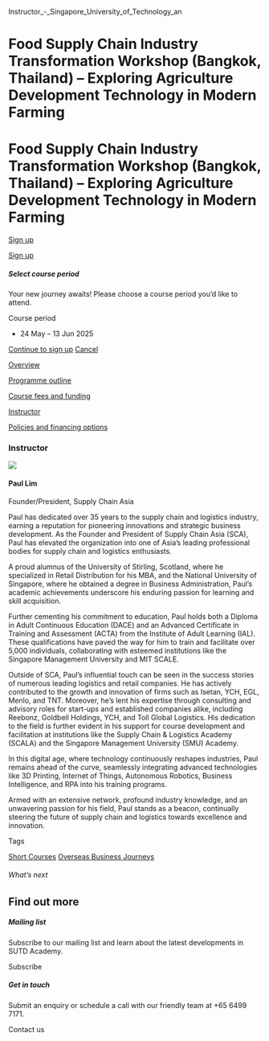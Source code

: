 Instructor_-_Singapore_University_of_Technology_an



Food Supply Chain Industry Transformation Workshop (Bangkok, Thailand) – Exploring Agriculture Development Technology in Modern Farming
=======================================================================================================================================

Food Supply Chain Industry Transformation Workshop (Bangkok, Thailand) – Exploring Agriculture Development Technology in Modern Farming
=======================================================================================================================================

[Sign up](#popup-masthead)

[Sign up](#popup-masthead)

##### Select course period

Your new journey awaits! Please choose a course period you’d like to attend.

Course period

* 24 May – 13 Jun 2025

[Continue to sign up](#)
[Cancel](#)

[Overview](/course/food-supply-chain-bangkok/#tabs)

[Programme outline](/course/food-supply-chain-bangkok/programme-outline/#tabs)

[Course fees and funding](/course/food-supply-chain-bangkok/course-fees-and-funding/#tabs)

[Instructor](/course/food-supply-chain-bangkok/instructor/#tabs)

[Policies and financing options](/course/food-supply-chain-bangkok/policies-and-financing-options/#tabs)

### Instructor

![](https://www.sutd.edu.sg/wp-content/uploads/2024/12/20140515-SCA-124_be6021_7050786.jpg)

#### **Paul Lim**

Founder/President, Supply Chain Asia

Paul has dedicated over 35 years to the supply chain and logistics industry, earning a reputation for pioneering innovations and strategic business development. As the Founder and President of Supply Chain Asia (SCA), Paul has elevated the organization into one of Asia’s leading professional bodies for supply chain and logistics enthusiasts.

A proud alumnus of the University of Stirling, Scotland, where he specialized in Retail Distribution for his MBA, and the National University of Singapore, where he obtained a degree in Business Administration, Paul’s academic achievements underscore his enduring passion for learning and skill acquisition.

Further cementing his commitment to education, Paul holds both a Diploma in Adult Continuous Education (DACE) and an Advanced Certificate in Training and Assessment (ACTA) from the Institute of Adult Learning (IAL). These qualifications have paved the way for him to train and facilitate over 5,000 individuals, collaborating with esteemed institutions like the Singapore Management University and MIT SCALE.

Outside of SCA, Paul’s influential touch can be seen in the success stories of numerous leading logistics and retail companies. He has actively contributed to the growth and innovation of firms such as Isetan, YCH, EGL, Menlo, and TNT. Moreover, he’s lent his expertise through consulting and advisory roles for start-ups and established companies alike, including Reebonz, Goldbell Holdings, YCH, and Toll Global Logistics. His dedication to the field is further evident in his support for course development and facilitation at institutions like the Supply Chain & Logistics Academy (SCALA) and the Singapore Management University (SMU) Academy.

In this digital age, where technology continuously reshapes industries, Paul remains ahead of the curve, seamlessly integrating advanced technologies like 3D Printing, Internet of Things, Autonomous Robotics, Business Intelligence, and RPA into his training programs.

Armed with an extensive network, profound industry knowledge, and an unwavering passion for his field, Paul stands as a beacon, continually steering the future of supply chain and logistics towards excellence and innovation.

Tags

[Short Courses](/admissions/academy/courses-and-modules/?academy-type-course=780)
[Overseas Business Journeys](/admissions/academy/courses-and-modules/?discipline=804)

###### What’s next

Find out more
-------------

##### Mailing list

Subscribe to our mailing list and learn about the latest developments in SUTD Academy.

Subscribe

##### Get in touch

Submit an enquiry or schedule a call with our friendly team at +65 6499 7171.

Contact us

